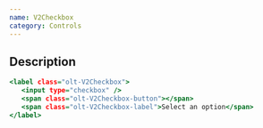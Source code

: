 ```yaml
---
name: V2Checkbox
category: Controls
---
```


## Description

```checkbox.html
<label class="olt-V2Checkbox">
   <input type="checkbox" />
   <span class="olt-V2Checkbox-button"></span>
   <span class="olt-V2Checkbox-label">Select an option</span>
</label>
```
